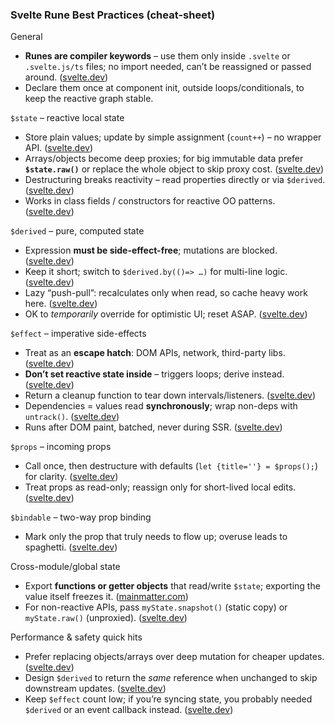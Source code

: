 ### Svelte Rune Best Practices (cheat-sheet)

General

- **Runes are compiler keywords** – use them only inside `.svelte` or `.svelte.js/ts` files; no import needed, can’t be reassigned or passed around. ([svelte.dev][1])
- Declare them once at component init, outside loops/conditionals, to keep the reactive graph stable.

`$state` – reactive local state

- Store plain values; update by simple assignment (`count++`) – no wrapper API. ([svelte.dev][2])
- Arrays/objects become deep proxies; for big immutable data prefer **`$state.raw()`** or replace the whole object to skip proxy cost. ([svelte.dev][2])
- Destructuring breaks reactivity – read properties directly or via `$derived`. ([svelte.dev][2])
- Works in class fields / constructors for reactive OO patterns. ([svelte.dev][2])

`$derived` – pure, computed state

- Expression **must be side-effect-free**; mutations are blocked. ([svelte.dev][3])
- Keep it short; switch to `$derived.by(()=> …)` for multi-line logic. ([svelte.dev][3])
- Lazy “push-pull”: recalculates only when read, so cache heavy work here. ([svelte.dev][3])
- OK to _temporarily_ override for optimistic UI; reset ASAP. ([svelte.dev][3])

`$effect` – imperative side-effects

- Treat as an **escape hatch**: DOM APIs, network, third-party libs. ([svelte.dev][4])
- **Don’t set reactive state inside** – triggers loops; derive instead. ([svelte.dev][4])
- Return a cleanup function to tear down intervals/listeners. ([svelte.dev][4])
- Dependencies = values read **synchronously**; wrap non-deps with `untrack()`. ([svelte.dev][4])
- Runs after DOM paint, batched, never during SSR. ([svelte.dev][4])

`$props` – incoming props

- Call once, then destructure with defaults (`let {title=''} = $props();`) for clarity. ([svelte.dev][5])
- Treat props as read-only; reassign only for short-lived local edits. ([svelte.dev][5])

`$bindable` – two-way prop binding

- Mark only the prop that truly needs to flow up; overuse leads to spaghetti. ([svelte.dev][6])

Cross-module/global state

- Export **functions or getter objects** that read/write `$state`; exporting the value itself freezes it. ([mainmatter.com][7])
- For non-reactive APIs, pass `myState.snapshot()` (static copy) or `myState.raw()` (unproxied). ([svelte.dev][2])

Performance & safety quick hits

- Prefer replacing objects/arrays over deep mutation for cheaper updates. ([svelte.dev][2])
- Design `$derived` to return the _same_ reference when unchanged to skip downstream updates. ([svelte.dev][3])
- Keep `$effect` count low; if you’re syncing state, you probably needed `$derived` or an event callback instead. ([svelte.dev][4])

[1]: https://svelte.dev/docs/svelte/what-are-runes 'What are runes? • Docs • Svelte'
[2]: https://svelte.dev/docs/svelte/%24state '$state • Docs • Svelte'
[3]: https://svelte.dev/docs/svelte/%24derived '$derived • Docs • Svelte'
[4]: https://svelte.dev/docs/svelte/%24effect '$effect • Docs • Svelte'
[5]: https://svelte.dev/docs/svelte/%24props?utm_source=chatgpt.com '$props • Docs • Svelte'
[6]: https://svelte.dev/docs/svelte/%24bindable?utm_source=chatgpt.com '$bindable • Docs • Svelte'
[7]: https://mainmatter.com/blog/2025/03/11/global-state-in-svelte-5/ "Runes and Global state: do's and don'ts | Mainmatter"
